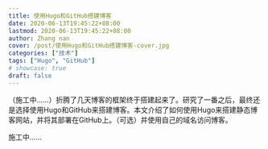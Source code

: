 ```yaml
---
title: 使用Hugo和GitHub搭建博客
date: 2020-06-13T19:45:22+08:00
lastmod: 2020-06-13T19:45:22+08:00
author: Zhang nan
cover: /post/使用Hugo和GitHub搭建博客-cover.jpg
categories: ["技术"]
tags: ["Hugo", "GitHub"]
# showcase: true
draft: false
---
```


（施工中……）折腾了几天博客的框架终于搭建起来了。研究了一番之后，最终还是选择使用Hugo和GitHub来搭建博客。本文介绍了如何使用Hugo来搭建静态博客网站，并将其部署在GitHub上。（可选）并使用自己的域名访问博客。

<!--more-->

施工中……
